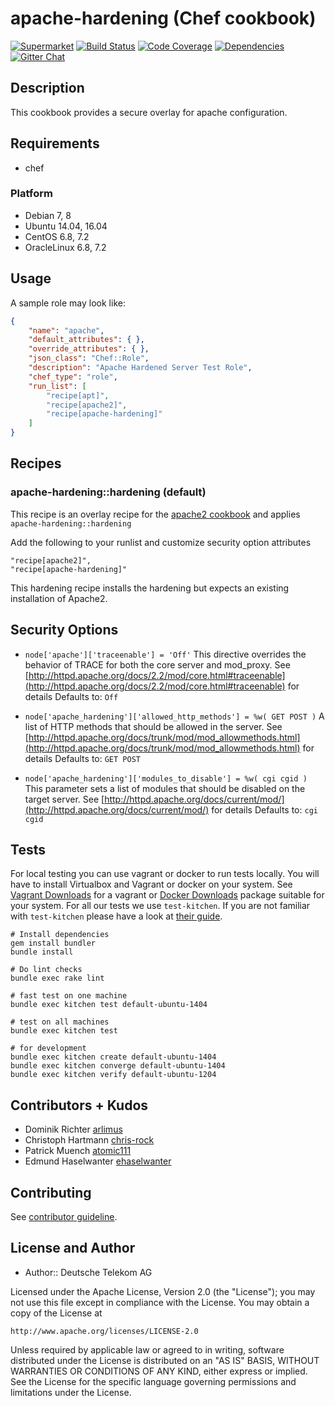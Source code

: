 # apache-hardening (Chef cookbook)

[![Supermarket](http://img.shields.io/cookbook/v/apache-hardening.svg)][1]
[![Build Status](http://img.shields.io/travis/dev-sec/chef-apache-hardening.svg)][2]
[![Code Coverage](http://img.shields.io/coveralls/dev-sec/chef-apache-hardening.svg)][3]
[![Dependencies](http://img.shields.io/gemnasium/dev-sec/chef-apache-hardening.svg)][4]
[![Gitter Chat](https://badges.gitter.im/Join%20Chat.svg)][5]

## Description

This cookbook provides a secure overlay for apache configuration.

## Requirements

* chef

### Platform

- Debian 7, 8
- Ubuntu 14.04, 16.04
- CentOS 6.8, 7.2
- OracleLinux 6.8, 7.2

## Usage

A sample role may look like:

```json
{
    "name": "apache",
    "default_attributes": { },
    "override_attributes": { },
    "json_class": "Chef::Role",
    "description": "Apache Hardened Server Test Role",
    "chef_type": "role",
    "run_list": [
        "recipe[apt]",
        "recipe[apache2]",
        "recipe[apache-hardening]"
    ]
}
```

## Recipes

### apache-hardening::hardening (default)

This recipe is an overlay recipe for the [apache2 cookbook](https://github.com/viverae-cookbooks/apache2) and applies `apache-hardening::hardening`

Add the following to your runlist and customize security option attributes

```
"recipe[apache2]",
"recipe[apache-hardening]"
```

This hardening recipe installs the hardening but expects an existing installation of Apache2.

## Security Options

* `node['apache']['traceenable'] = 'Off'`
   This directive overrides the behavior of TRACE for both the core server and mod_proxy.
   See [http://httpd.apache.org/docs/2.2/mod/core.html#traceenable](http://httpd.apache.org/docs/2.2/mod/core.html#traceenable) for details
   Defaults to: `Off`

* `node['apache_hardening']['allowed_http_methods'] = %w( GET POST )`
   A list of HTTP methods that should be allowed in the server.
   See [http://httpd.apache.org/docs/trunk/mod/mod_allowmethods.html](http://httpd.apache.org/docs/trunk/mod/mod_allowmethods.html) for details
   Defaults to: `GET POST`

* `node['apache_hardening']['modules_to_disable'] = %w( cgi cgid )`
   This parameter sets a list of modules that should be disabled on the target server.
   See [http://httpd.apache.org/docs/current/mod/](http://httpd.apache.org/docs/current/mod/) for details
   Defaults to: `cgi cgid`

## Tests

For local testing you can use vagrant or docker to run tests locally. You will have to install Virtualbox and Vagrant or docker on your system. See [Vagrant Downloads](http://downloads.vagrantup.com/) for a vagrant or [Docker Downloads](https://docs.docker.com/mac/) package suitable for your system. For all our tests we use `test-kitchen`. If you are not familiar with `test-kitchen` please have a look at [their guide](http://kitchen.ci/docs/getting-started).

```
# Install dependencies
gem install bundler
bundle install

# Do lint checks
bundle exec rake lint

# fast test on one machine
bundle exec kitchen test default-ubuntu-1404

# test on all machines
bundle exec kitchen test

# for development
bundle exec kitchen create default-ubuntu-1404
bundle exec kitchen converge default-ubuntu-1404
bundle exec kitchen verify default-ubuntu-1204
```

## Contributors + Kudos

* Dominik Richter [arlimus](https://github.com/arlimus)
* Christoph Hartmann [chris-rock](https://github.com/chris-rock)
* Patrick Muench [atomic111](https://github.com/atomic111)
* Edmund Haselwanter [ehaselwanter](https://github.com/ehaselwanter)

## Contributing

See [contributor guideline](CONTRIBUTING.md).

## License and Author

* Author:: Deutsche Telekom AG

Licensed under the Apache License, Version 2.0 (the "License");
you may not use this file except in compliance with the License.
You may obtain a copy of the License at

    http://www.apache.org/licenses/LICENSE-2.0

Unless required by applicable law or agreed to in writing, software
distributed under the License is distributed on an "AS IS" BASIS,
WITHOUT WARRANTIES OR CONDITIONS OF ANY KIND, either express or implied.
See the License for the specific language governing permissions and
limitations under the License.

[1]: https://supermarket.getchef.com/cookbooks/apache-hardening
[2]: http://travis-ci.org/dev-sec/chef-apache-hardening
[3]: https://coveralls.io/r/dev-sec/chef-apache-hardening
[4]: https://gemnasium.com/dev-sec/chef-apache-hardening
[5]: https://gitter.im/dev-sec/general
